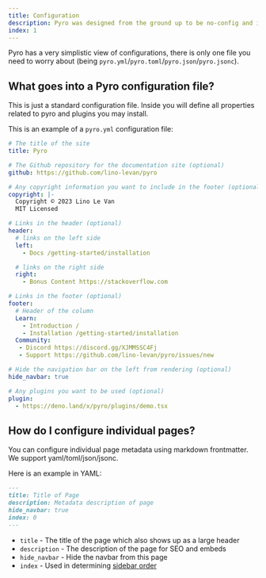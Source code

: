```yaml
---
title: Configuration
description: Pyro was designed from the ground up to be no-config and incredibly fast.
index: 1
---
```


Pyro has a very simplistic view of configurations, there is only one file you
need to worry about (being `pyro.yml`/`pyro.toml`/`pyro.json`/`pyro.jsonc`).

## What goes into a Pyro configuration file?

This is just a standard configuration file. Inside you will define all
properties related to pyro and plugins you may install.

This is an example of a `pyro.yml` configuration file:

```yaml
# The title of the site
title: Pyro

# The Github repository for the documentation site (optional)
github: https://github.com/lino-levan/pyro

# Any copyright information you want to include in the footer (optional)
copyright: |-
  Copyright © 2023 Lino Le Van
  MIT Licensed

# Links in the header (optional)
header:
  # links on the left side
  left:
    - Docs /getting-started/installation

  # links on the right side
  right:
    - Bonus Content https://stackoverflow.com

# Links in the footer (optional)
footer:
  # Header of the column
  Learn:
    - Introduction /
    - Installation /getting-started/installation
  Community:
   - Discord https://discord.gg/XJMMSSC4Fj
   - Support https://github.com/lino-levan/pyro/issues/new

# Hide the navigation bar on the left from rendering (optional)
hide_navbar: true

# Any plugins you want to be used (optional)
plugin:
  - https://deno.land/x/pyro/plugins/demo.tsx
```

## How do I configure individual pages?

You can configure individual page metadata using markdown frontmatter. We
support yaml/toml/json/jsonc.

Here is an example in YAML:

```md
---
title: Title of Page
description: Metadata description of page
hide_navbar: true
index: 0
---
```

- `title` - The title of the page which also shows up as a large header
- `description` - The description of the page for SEO and embeds
- `hide_navbar` - Hide the navbar from this page
- `index` - Used in determining [sidebar order](/guides/docs/sidebar)
